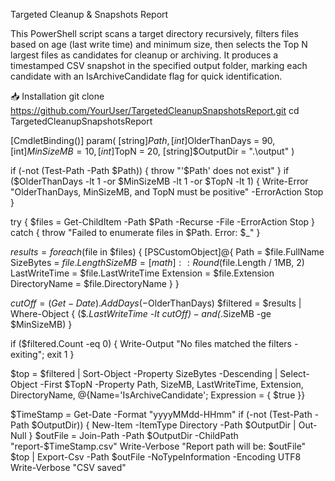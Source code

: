 Targeted Cleanup & Snapshots Report

This PowerShell script scans a target directory recursively, filters files based on age (last write time) and minimum size, then selects the Top N largest files as candidates for cleanup or archiving.
It produces a timestamped CSV snapshot in the specified output folder, marking each candidate with an IsArchiveCandidate flag for quick identification.

📥 Installation
git clone https://github.com/YourUser/TargetedCleanupSnapshotsReport.git
cd TargetedCleanupSnapshotsReport

[CmdletBinding()]
param(
    [string]$Path,
    [int]$OlderThanDays = 90,
    [int]$MinSizeMB     = 10,
    [int]$TopN          = 20,
    [string]$OutputDir  = ".\output"
)

if (-not (Test-Path -Path $Path)) { throw "'$Path' does not exist" }
if ($OlderThanDays -lt 1 -or $MinSizeMB -lt 1 -or $TopN -lt 1) { Write-Error "OlderThanDays, MinSizeMB, and TopN must be positive" -ErrorAction Stop }

try {
    $files = Get-ChildItem -Path $Path -Recurse -File -ErrorAction Stop
}
catch {
    throw "Failed to enumerate files in $Path. Error: $_"
}

$results = foreach ($file in $files) {
    [PSCustomObject]@{
        Path          = $file.FullName
        SizeBytes     = $file.Length
        SizeMB        = [math]::Round($file.Length / 1MB, 2)
        LastWriteTime = $file.LastWriteTime
        Extension     = $file.Extension
        DirectoryName = $file.DirectoryName
    }
}

$cutOff   = (Get-Date).AddDays(-$OlderThanDays)
$filtered = $results | Where-Object { ($_.LastWriteTime -lt $cutOff) -and ($_.SizeMB -ge $MinSizeMB) }

if ($filtered.Count -eq 0) { Write-Output "No files matched the filters - exiting"; exit 1 }

$top = $filtered |
    Sort-Object -Property SizeBytes -Descending |
    Select-Object -First $TopN -Property Path, SizeMB, LastWriteTime, Extension, DirectoryName,
        @{Name='IsArchiveCandidate'; Expression = { $true }}

$TimeStamp = Get-Date -Format "yyyyMMdd-HHmm"
if (-not (Test-Path -Path $OutputDir)) { New-Item -ItemType Directory -Path $OutputDir | Out-Null }
$outFile = Join-Path -Path $OutputDir -ChildPath "report-$TimeStamp.csv"
Write-Verbose "Report path will be: $outFile"
$top | Export-Csv -Path $outFile -NoTypeInformation -Encoding UTF8
Write-Verbose "CSV saved"
